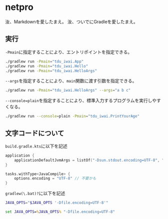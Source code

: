 # netpro

汝、Markdownを愛したまえ。
汝、ついでにGradleを愛したまえ。

## 実行
`-Pmain`に指定することにより、エントリポイントを指定できる。
```sh
./gradlew run -Pmain="tdu_iwai.App"
./gradlew run -Pmain="tdu_iwai.Hello"
./gradlew run -Pmain="tdu_iwai.HelloArgs"
```

`--args`を指定することにより、`main`関数に渡す引数を指定できる。
```sh
./gradlew run -Pmain="tdu_iwai.HelloArgs" --args="a b c"
```

`--console=plain`を指定することにより、標準入力するプログラムを実行しやすくなる。
```sh
./gradlew run --console=plain -Pmain="tdu_iwai.PrintYourAge"
```

## 文字コードについて

`build.gradle.kts`に以下を記述
```kts
application {
    applicationDefaultJvmArgs = listOf("-Dsun.stdout.encoding=UTF-8", "-Dsun.stderr.encoding=UTF-8")
}

tasks.withType<JavaCompile> {
    options.encoding = "UTF-8" // 不要かも
}
```

`gradlew(\.bat)?`に以下を記述
```sh
JAVA_OPTS="$JAVA_OPTS '-Dfile.encoding=UTF-8'"
```

```bat
set JAVA_OPTS=%JAVA_OPTS% "-Dfile.encoding=UTF-8"
```
